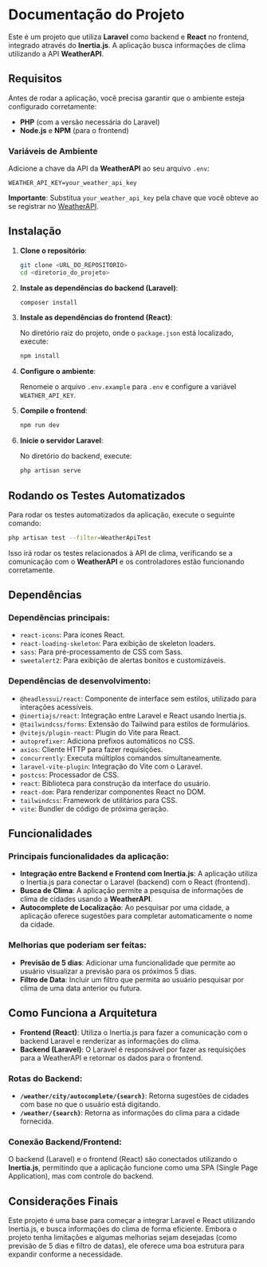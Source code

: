 # Documentação do Projeto

Este é um projeto que utiliza **Laravel** como backend e **React** no frontend, integrado através do **Inertia.js**. A aplicação busca informações de clima utilizando a API **WeatherAPI**.

## Requisitos

Antes de rodar a aplicação, você precisa garantir que o ambiente esteja configurado corretamente:

- **PHP** (com a versão necessária do Laravel)
- **Node.js** e **NPM** (para o frontend)

### Variáveis de Ambiente

Adicione a chave da API da **WeatherAPI** ao seu arquivo `.env`:

```
WEATHER_API_KEY=your_weather_api_key
```

**Importante**: Substitua `your_weather_api_key` pela chave que você obteve ao se registrar no [WeatherAPI](https://www.weatherapi.com/).

## Instalação

1. **Clone o repositório**:

   ```bash
   git clone <URL_DO_REPOSITORIO>
   cd <diretorio_do_projeto>
   ```

2. **Instale as dependências do backend (Laravel)**:

   ```bash
   composer install
   ```

3. **Instale as dependências do frontend (React)**:

   No diretório raiz do projeto, onde o `package.json` está localizado, execute:

   ```bash
   npm install
   ```

4. **Configure o ambiente**:

   Renomeie o arquivo `.env.example` para `.env` e configure a variável `WEATHER_API_KEY`.

5. **Compile o frontend**:

   ```bash
   npm run dev
   ```

6. **Inicie o servidor Laravel**:

   No diretório do backend, execute:

   ```bash
   php artisan serve
   ```

## Rodando os Testes Automatizados

Para rodar os testes automatizados da aplicação, execute o seguinte comando:

```bash
php artisan test --filter=WeatherApiTest
```

Isso irá rodar os testes relacionados à API de clima, verificando se a comunicação com o **WeatherAPI** e os controladores estão funcionando corretamente.

## Dependências

### Dependências principais:

- `react-icons`: Para ícones React.
- `react-loading-skeleton`: Para exibição de skeleton loaders.
- `sass`: Para pré-processamento de CSS com Sass.
- `sweetalert2`: Para exibição de alertas bonitos e customizáveis.

### Dependências de desenvolvimento:

- `@headlessui/react`: Componente de interface sem estilos, utilizado para interações acessíveis.
- `@inertiajs/react`: Integração entre Laravel e React usando Inertia.js.
- `@tailwindcss/forms`: Extensão do Tailwind para estilos de formulários.
- `@vitejs/plugin-react`: Plugin do Vite para React.
- `autoprefixer`: Adiciona prefixos automáticos no CSS.
- `axios`: Cliente HTTP para fazer requisições.
- `concurrently`: Executa múltiplos comandos simultaneamente.
- `laravel-vite-plugin`: Integração do Vite com o Laravel.
- `postcss`: Processador de CSS.
- `react`: Biblioteca para construção da interface do usuário.
- `react-dom`: Para renderizar componentes React no DOM.
- `tailwindcss`: Framework de utilitários para CSS.
- `vite`: Bundler de código de próxima geração.

## Funcionalidades

### Principais funcionalidades da aplicação:

- **Integração entre Backend e Frontend com Inertia.js**: A aplicação utiliza o Inertia.js para conectar o Laravel (backend) com o React (frontend).
- **Busca de Clima**: A aplicação permite a pesquisa de informações de clima de cidades usando a **WeatherAPI**.
- **Autocomplete de Localização**: Ao pesquisar por uma cidade, a aplicação oferece sugestões para completar automaticamente o nome da cidade.
  
### Melhorias que poderiam ser feitas:

- **Previsão de 5 dias**: Adicionar uma funcionalidade que permite ao usuário visualizar a previsão para os próximos 5 dias.
- **Filtro de Data**: Incluir um filtro que permita ao usuário pesquisar por clima de uma data anterior ou futura.

## Como Funciona a Arquitetura

- **Frontend (React)**: Utiliza o Inertia.js para fazer a comunicação com o backend Laravel e renderizar as informações do clima.
- **Backend (Laravel)**: O Laravel é responsável por fazer as requisições para a WeatherAPI e retornar os dados para o frontend.

### Rotas do Backend:

- **`/weather/city/autocomplete/{search}`**: Retorna sugestões de cidades com base no que o usuário está digitando.
- **`/weather/{search}`**: Retorna as informações do clima para a cidade fornecida.

### Conexão Backend/Frontend:

O backend (Laravel) e o frontend (React) são conectados utilizando o **Inertia.js**, permitindo que a aplicação funcione como uma SPA (Single Page Application), mas com controle do backend.

## Considerações Finais

Este projeto é uma base para começar a integrar Laravel e React utilizando Inertia.js, e busca informações do clima de forma eficiente. Embora o projeto tenha limitações e algumas melhorias sejam desejadas (como previsão de 5 dias e filtro de datas), ele oferece uma boa estrutura para expandir conforme a necessidade.

